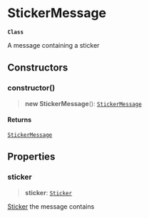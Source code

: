 # StickerMessage

**`Class`**

A message containing a sticker

## Constructors

### constructor()

> **new StickerMessage**(): [`StickerMessage`](class.stickermessage.md)

#### Returns

[`StickerMessage`](class.stickermessage.md)

## Properties

### sticker

> **sticker**: [`Sticker`](class.sticker.md)

[Sticker](class.sticker.md) the message contains
